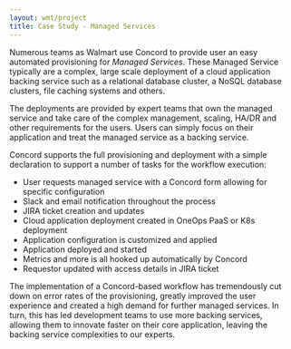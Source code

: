 ```yaml
---
layout: wmt/project
title: Case Study - Managed Services
---
```


Numerous teams as Walmart use Concord to provide user an easy automated
provisioning for _Managed Services_. These Managed Service typically are a
complex, large scale deployment of a cloud application backing service such as
a relational database cluster, a NoSQL database clusters, file caching systems
and others.

The deployments are provided by expert teams that own the managed service and
take care of the complex management, scaling, HA/DR and other requirements for
the users. Users can simply focus on their application and treat the managed
service as a backing service.

Concord supports the full provisioning and deployment with a simple declaration
to support a number of tasks for the workflow execution:

- User requests managed service with a Concord form allowing for specific
  configuration
- Slack and email notification throughout the process
- JIRA ticket creation and updates
- Cloud application deployment created in OneOps PaaS or K8s deployment
- Application configuration is customized and applied
- Application deployed and started
- Metrics and more is all hooked up automatically by Concord
- Requestor updated with access details in JIRA ticket

The implementation of a Concord-based workflow has tremendously cut down on
error rates of the provisioning, greatly improved the user experience and
created a high demand for further managed services. In turn, this has led
development teams to use more backing services, allowing them to innovate faster
on their core application, leaving the backing service complexities to our
experts. 


